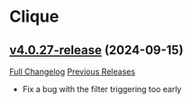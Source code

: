 # Clique

## [v4.0.27-release](https://github.com/jnwhiteh/Clique/tree/v4.0.27-release) (2024-09-15)
[Full Changelog](https://github.com/jnwhiteh/Clique/compare/v4.0.26-release...v4.0.27-release) [Previous Releases](https://github.com/jnwhiteh/Clique/releases)

- Fix a bug with the filter triggering too early  
